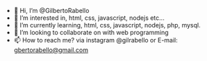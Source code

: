 - 👋 Hi, I’m @GilbertoRabello
- 👀 I’m interested in, html, css, javascript, nodejs etc...
- 🌱 I’m currently learning, html, css, javascript, nodejs, php, mysql.
- 💞️ I’m looking to collaborate on with web programming
- 📫 How to reach me? via instagram @gilrabello or E-mail: gbertorabello@gmail.com

<!---
GilbertoRabello/GilbertoRabello is a ✨ special ✨ repository because its `README.md` (this file) appears on your GitHub profile.
You can click the Preview link to take a look at your changes.
--->
